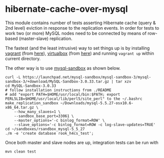 # hibernate-cache-over-mysql

This module contains number of tests asserting Hibernate cache (query & 2nd level) eviction in response to the replication events.
In order for tests to work two (or more) MySQL nodes need to be connected by means of row-based (master-slave) replication.

The fastest (and the least intrusive) way to set things up is by installing [vagrant](http://www.vagrantup.com/) (from [here](http://docs.vagrantup.com/v2/installation/index.html)), [virtualbox](http://www.virtualbox.org/) (from [here](https://www.virtualbox.org/wiki/Downloads)) and running `vagrant up` within current directory.

The other way is to use [mysql-sandbox](http://mysqlsandbox.net/) as shown below.

    curl -L https://launchpad.net/mysql-sandbox/mysql-sandbox-3/mysql-sandbox-3/+download/MySQL-Sandbox-3.0.33.tar.gz | tar xzv
    cd MySQL-Sandbox-3.0.33
    # follow installation instructions from ./README
    # add "export PATH=$HOME/usr/local/bin:$PATH; export PERL5LIB=$HOME/usr/local/lib/perl5/site_perl" to the ~/.bashrc
    make_replication_sandbox ~/Downloads/mysql-5.5.27-osx10.6-x86_64.tar.gz \
        --how_many_slaves=1 \
        --sandbox_base_port=33061 \
        --master_options='-c binlog_format=ROW' \
        --slave_options='-c binlog_format=ROW -c log-slave-updates=TRUE'
    cd ~/sandboxes/rsandbox_mysql-5_5_27
    ./m -e 'create database rook_h4cs_test';

Once both master and slave nodes are up, integration tests can be run with

    mvn clean test

